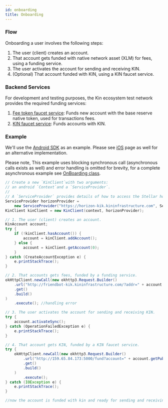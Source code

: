 ```yaml
---
id: onboarding
title: Onboarding
---
```


### Flow

Onboarding a user involves the following steps:

1. The user (client) creates an account.
2. That account gets funded with native network asset (XLM) for fees, using a funding service.
3. The user activates the account for sending and receiving KIN.
4. (Optional) That account funded with KIN, using a KIN faucet service.

### Backend Services

For development and testing purposes, the Kin ecosystem test network provides the required funding services:

1. [Fee token faucet service](fee-faucet.md): Funds new account with the base reserve native token, used for transactions fees.
1. [KIN faucet service](kin-faucet.md): Funds accounts with KIN.

### Example

We'll use the [Android SDK](android.md) as an example.
Please see [iOS](ios.md) page as well for an alternative implementation.  

Please note, This example uses blocking synchronous call (asynchronous calls exists as well) and error handling is omitted for brevity, for a complete asynchronous example see [OnBoarding class](https://github.com/kinecosystem/kin-core-android/blob/dev/sample/src/main/java/kin/core/sample/OnBoarding.java).

```java
// Create a new `KinClient`with two arguments:
// an android `Context`and a `ServiceProvider`.
//
// A `ServiceProvider` provides details of how to access the Stellar horizon end point. The example below creates a `ServiceProvider` for connecting to the kin testnet network.
ServiceProvider horizonProvider =
    new ServiceProvider("https://horizon-kik.kininfrastructure.com", ServiceProvider.NETWORK_ID_TEST);
KinClient kinClient = new KinClient(context, horizonProvider);

// 1. The user (client) creates an account.
KinAccount account;
try {
    if (!kinClient.hasAccount()) {
        account = kinClient.addAccount();
    } else {
        account = kinClient.getAccount(0);
    }
} catch (CreateAccountException e) {
    e.printStackTrace();
}

// 2. That accounts gets fees, funded by a funding service.
okHttpClient.newCall(new okhttp3.Request.Builder()
    .url("http://friendbot-kik.kininfrastructure.com/?addr=" + account.getPublicAddress())
    .get()
    .build()
)
    .execute(); //handling error

// 3. The user activates the account for sending and receiving KIN.
try {
    account.activateSync();
} catch (OperationFailedException e) {
    e.printStackTrace();
}

// 4. That account gets KIN, funded by a KIN faucet service.
try {
    okHttpClient.newCall(new okhttp3.Request.Builder()
        .url("http://159.65.84.173:5000/fund?account=" + account.getPublicAddress() + "&amount=1000")
        .get()
        .build()
    )
        .execute();
} catch (IOException e) {
    e.printStackTrace();
}

//now the account is funded with kin and ready for sending and receiving kin
```
